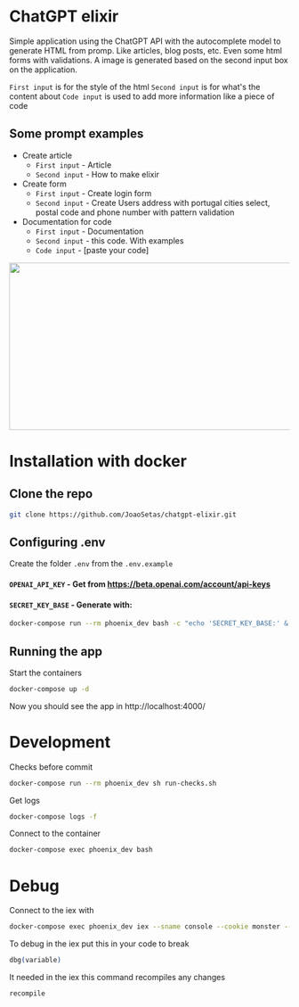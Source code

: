 # ChatGPT elixir

Simple application using the ChatGPT API with the autocomplete model to generate HTML from promp. Like articles, blog posts, etc. Even some html forms with validations.
A image is generated based on the second input box on the application.

`First input` is for the style of the html
`Second input` is for what's the content about
`Code input` is used to add more information like a piece of code

## Some prompt examples
* Create article
  * `First input` - Article
  * `Second input` - How to make elixir
* Create form
  * `First input` - Create login form
  * `Second input` - Create Users address with portugal cities select, postal code and phone number with pattern validation
* Documentation for code
  * `First input` - Documentation
  * `Second input` - this code. With examples
  * `Code input` - [paste your code]

<img src="gif_example.gif" width="600" height="300"/>

# Installation with docker
## Clone the repo

```BASH
git clone https://github.com/JoaoSetas/chatgpt-elixir.git
```
## Configuring .env
Create the folder `.env` from the `.env.example`

#### `OPENAI_API_KEY`  - Get from https://beta.openai.com/account/api-keys

#### `SECRET_KEY_BASE` - Generate with:
```BASH
docker-compose run --rm phoenix_dev bash -c "echo 'SECRET_KEY_BASE:' & mix phx.gen.secret"
```
## Running the app
Start the containers
```BASH
docker-compose up -d
```
Now you should see the app in http://localhost:4000/
# Development
Checks before commit
```BASH
docker-compose run --rm phoenix_dev sh run-checks.sh
```
Get logs
```BASH
docker-compose logs -f
```
Connect to the container
```BASH
docker-compose exec phoenix_dev bash
```
# Debug

Connect to the iex with 
```BASH
docker-compose exec phoenix_dev iex --sname console --cookie monster --remsh cookie
```
To debug in the iex put this in your code to break 
```elixir
dbg(variable)
```
It needed in the iex this command recompiles any changes 
```elixir
recompile
```